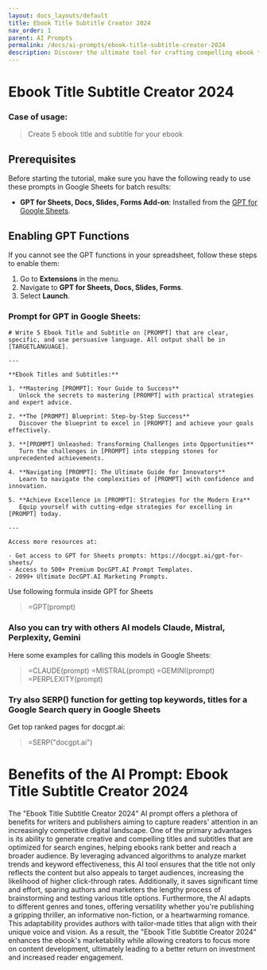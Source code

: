 ```yaml
---
layout: docs_layouts/default
title: Ebook Title Subtitle Creator 2024
nav_order: 1
parent: AI Prompts
permalink: /docs/ai-prompts/ebook-title-subtitle-creator-2024
description: Discover the ultimate tool for crafting compelling ebook titles and subtitles with "Ebook Title Subtitle Creator 2024." This innovative solution enhances your ebook's visibility and appeal, ensuring your content stands out in the competitive digital marketplace. Perfect for authors and publishers!
---
```


# Ebook Title Subtitle Creator 2024

### Case of usage:
> Create 5 ebook title and subtitle for your ebook

## Prerequisites

Before starting the tutorial, make sure you have the following ready to use these prompts in Google Sheets for batch results:

- **GPT for Sheets, Docs, Slides, Forms Add-on**: Installed from the [GPT for Google Sheets](https://workspace.google.com/u/0/marketplace/app/gpt_for_sheets_docs_forms_slides/466607203252).

## Enabling GPT Functions

If you cannot see the GPT functions in your spreadsheet, follow these steps to enable them:

1. Go to **Extensions** in the menu.
2. Navigate to **GPT for Sheets, Docs, Slides, Forms**.
3. Select **Launch**.


### Prompt for GPT in Google Sheets:
```shell
# Write 5 Ebook Title and Subtitle on [PROMPT] that are clear, specific, and use persuasive language. All output shall be in [TARGETLANGUAGE]. 

---

**Ebook Titles and Subtitles:**

1. **Mastering [PROMPT]: Your Guide to Success**  
   Unlock the secrets to mastering [PROMPT] with practical strategies and expert advice.

2. **The [PROMPT] Blueprint: Step-by-Step Success**  
   Discover the blueprint to excel in [PROMPT] and achieve your goals effectively.

3. **[PROMPT] Unleashed: Transforming Challenges into Opportunities**  
   Turn the challenges in [PROMPT] into stepping stones for unprecedented achievements.

4. **Navigating [PROMPT]: The Ultimate Guide for Innovators**  
   Learn to navigate the complexities of [PROMPT] with confidence and innovation.

5. **Achieve Excellence in [PROMPT]: Strategies for the Modern Era**  
   Equip yourself with cutting-edge strategies for excelling in [PROMPT] today.

--- 

Access more resources at:  

- Get access to GPT for Sheets prompts: https://docgpt.ai/gpt-for-sheets/
- Access to 500+ Premium DocGPT.AI Prompt Templates.
- 2099+ Ultimate DocGPT.AI Marketing Prompts.
```

Use following formula inside GPT for Sheets
> =GPT(prompt)

### Also you can try with others AI models Claude, Mistral, Perplexity, Gemini
Here some examples for calling this models in Google Sheets:

> =CLAUDE(prompt)
> =MISTRAL(prompt)
> =GEMINI(prompt)
> =PERPLEXITY(prompt)


### Try also SERP() function for getting top keywords, titles for a Google Search query in Google Sheets

Get top ranked pages for docgpt.ai:

> =SERP("docgpt.ai")



# Benefits of the AI Prompt: Ebook Title Subtitle Creator 2024

The "Ebook Title Subtitle Creator 2024" AI prompt offers a plethora of benefits for writers and publishers aiming to capture readers' attention in an increasingly competitive digital landscape. One of the primary advantages is its ability to generate creative and compelling titles and subtitles that are optimized for search engines, helping ebooks rank better and reach a broader audience. By leveraging advanced algorithms to analyze market trends and keyword effectiveness, this AI tool ensures that the title not only reflects the content but also appeals to target audiences, increasing the likelihood of higher click-through rates. Additionally, it saves significant time and effort, sparing authors and marketers the lengthy process of brainstorming and testing various title options. Furthermore, the AI adapts to different genres and tones, offering versatility whether you're publishing a gripping thriller, an informative non-fiction, or a heartwarming romance. This adaptability provides authors with tailor-made titles that align with their unique voice and vision. As a result, the "Ebook Title Subtitle Creator 2024" enhances the ebook's marketability while allowing creators to focus more on content development, ultimately leading to a better return on investment and increased reader engagement.

